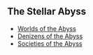 ## The Stellar Abyss

* [Worlds of the Abyss](Sandbox_Galaxy/Stellar_Abyss_Setting_Bible/WorldCatalog.md)
* [Denizens of the Abyss](Sandbox_Galaxy/Stellar_Abyss_Setting_Bible/Sapients_Catalog.md)
* [Societies of the Abyss](Sandbox_Galaxy/Stellar_Abyss_Setting_Bible/CivilizationsCatalog.md)
